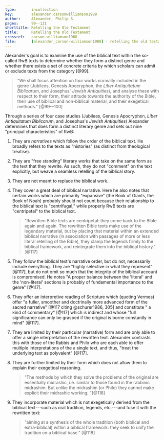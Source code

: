 ```yaml
---
type:       incollection
key:        alexander:carsonwilliamson1988
author:     Alexander, Philip S.
pages:      99--121
shorttitle: Retelling the Old Testament
title:      Retelling the Old Testament
crossref:   carson-williamson1988
file:       [alexander_carson-williamson1988] - retelling the old testament.pdf
---
```


Alexander's goal is to examine the use of the biblical text within the so-called RwB texts to determine whether they form a distinct genre and whether there exists a set of concrete criteria by which scholars can admit or exclude texts from the category [@99].

>   "We shall focus attention on four works normally included in the genre (Jubilees, Genesis Apocryphon, the *Liber Antiquitatum Biblicarum*, and Josephus' *Jewish Antiquities*), and analyse these with respect to their form, their attitude towards the authority of the Bible, their use of biblical and non-biblical material, and their exegetical methods." [@99--100]

Through a series of four case studies (Jubilees, Genesis Apocryphon, *Liber Antiquitatum Biblicarum*, and Josephus's *Jewish Antiquities*) Alexander determines that does form a distinct literary genre and sets out nine "principal characteristics" of RwB:

1.  They are *narratives* which follow the order of the biblical text. He broadly refers to the texts as "histories" (as distinct from theological treatise).

2. They are "free standing" literary works that take on the same form as the text that they rewrite. As such, they do not "comment" on the text explicitly, but weave a seamless retelling of the biblical story.

3. They are not meant to replace the biblical work.

4. They cover a great deal of biblical narrative. Here he also notes that certain works which are primarily "expansive" (the Book of Giants, the Book of Noah) probably should not count because their relationship to the biblical text is "centrifugal," while properly RwB texts are "centripetal" to the biblical text.

    >   "Rewritten Bible texts are centripetal: they come back to the Bible again and again. The rewritten Bible texts make use of the legendary material, but by placing that material within an extended biblical narrative (in association with passages of more or less literal retelling of the Bible), they clamp the legends firmly to the biblical framework, and reintegrate them into the biblical history." [@117]

5. They follow the biblical text's narrative order, but do not, necessarily include everything. They are "highly selective in what they represent"[@117], but do not omit so much that the integrity of the biblical account is compromised. He notes "A proper balance between the 'literal' and the 'non-literal' sections is probably of fundamental importance to the genre" [@117].

6. They offer an interpretive reading of Scripture which (quoting Vermes) offer "a fuller, smoother and doctrinally more advanced form of the sacred narrative" [@117 citing @schurer1986, 305] and constitute " a kind of commentary" [@117] which is indirect and whose "full significance can only be grasped if the original is borne constantly in mind" [@117].

7. They are limited by their particular (narrative) form and are only able to offer a single interpretation of the rewritten text. Alexander contrasts this with those of the Rabbis and Philo who are each able to offer multiple interpretations of the a single text, and thus, "treat the underlying text as polyvalent" [@117].

8. They are further limited by their form which does not allow them to explain their exegetical reasoning. 

    >   "The methods by which they solve the problems of the original are essentially midrashic, i.e. similar to those found in the rabbinic midrashim. But unlike the midrashim (or Philo) they cannot make explicit their midrashic working. "[@118]

9.  They incorporate material which is not exegetically derived from the biblical text---such as oral tradition, legends, etc.---and fuse it with the rewritten text: 

    >    "aiming at a synthesis of the whole tradition (both biblical and extra-biblical) within a biblical framework: they seek to unify the tradition on a biblical base." [@118]

